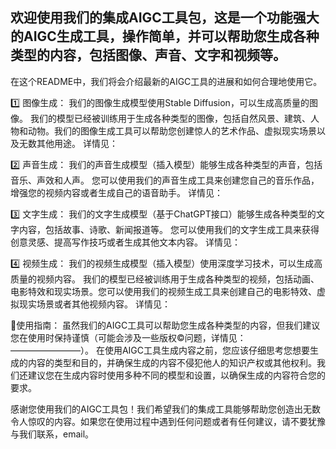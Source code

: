 ## 欢迎使用我们的集成AIGC工具包，这是一个功能强大的AIGC生成工具，操作简单，并可以帮助您生成各种类型的内容，包括图像、声音、文字和视频等。
在这个README中，我们将会介绍最新的AIGC工具的进展和如何合理地使用它。


1️⃣ 图像生成：
我们的图像生成模型使用Stable Diffusion，可以生成高质量的图像。
我们的模型已经被训练用于生成各种类型的图像，包括自然风景、建筑、人物和动物。我们的图像生成工具可以帮助您创建惊人的艺术作品、虚拟现实场景以及无数其他用途。
详情见：


2️⃣ 声音生成：
我们的声音生成模型（插入模型）能够生成各种类型的声音，包括音乐、声效和人声。
您可以使用我们的声音生成工具来创建您自己的音乐作品，增强您的视频内容或者生成自己的语音助手。
详情见：


3️⃣ 文字生成：
我们的文字生成模型（基于ChatGPT接口）能够生成各种类型的文字内容，包括故事、诗歌、新闻报道等。
您可以使用我们的文字生成工具来获得创意灵感、提高写作技巧或者生成其他文本内容。
详情见：


4️⃣ 视频生成：
我们的视频生成模型（插入模型）使用深度学习技术，可以生成高质量的视频内容。
我们的模型已经被训练用于生成各种类型的视频，包括动画、电影特效和现实场景。您可以使用我们的视频生成工具来创建自己的电影特效、虚拟现实场景或者其他视频内容。
详情见：


🌟使用指南：
虽然我们的AIGC工具可以帮助您生成各种类型的内容，但我们建议您在使用时保持谨慎（可能会涉及一些版权©️问题，详情见：————————）。
在使用AIGC工具生成内容之前，您应该仔细思考您想要生成的内容的类型和目的，并确保生成的内容不侵犯他人的知识产权或其他权利。我们还建议您在生成内容时使用多种不同的模型和设置，以确保生成的内容符合您的要求。

感谢您使用我们的AIGC工具包！我们希望我们的集成工具能够帮助您创造出无数令人惊叹的内容。如果您在使用过程中遇到任何问题或者有任何建议，请不要犹豫与我们联系，email。
